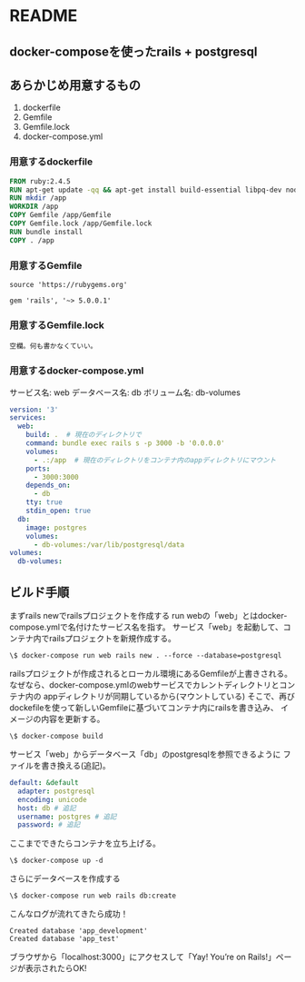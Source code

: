 # README

## docker-composeを使ったrails + postgresql

## あらかじめ用意するもの

1. dockerfile
1. Gemfile
1. Gemfile.lock
1. docker-compose.yml

### 用意するdockerfile

```dockerfile
FROM ruby:2.4.5
RUN apt-get update -qq && apt-get install build-essential libpq-dev nodejs -y
RUN mkdir /app
WORKDIR /app
COPY Gemfile /app/Gemfile
COPY Gemfile.lock /app/Gemfile.lock
RUN bundle install
COPY . /app
```

### 用意するGemfile

```gemfile
source 'https://rubygems.org'

gem 'rails', '~> 5.0.0.1'
```

### 用意するGemfile.lock

```gemfile
空欄。何も書かなくていい。
```

### 用意するdocker-compose.yml

サービス名: web
データベース名: db
ボリューム名: db-volumes

```docker-compose.yml
version: '3'
services:
  web:
    build: .  # 現在のディレクトリで
    command: bundle exec rails s -p 3000 -b '0.0.0.0'
    volumes:
      - .:/app  # 現在のディレクトリをコンテナ内のappディレクトリにマウント
    ports:
      - 3000:3000
    depends_on:
      - db
    tty: true
    stdin_open: true
  db:
    image: postgres
    volumes:
      - db-volumes:/var/lib/postgresql/data
volumes:
  db-volumes:
```

## ビルド手順

まずrails newでrailsプロジェクトを作成する
run webの「web」とはdocker-compose.ymlで名付けたサービス名を指す。
サービス「web」を起動して、コンテナ内でrailsプロジェクトを新規作成する。

```console
\$ docker-compose run web rails new . --force --database=postgresql
```

railsプロジェクトが作成されるとローカル環境にあるGemfileが上書きされる。
なぜなら、docker-compose.ymlのwebサービスでカレントディレクトリとコンテナ内の
appディレクトリが同期しているから(マウントしている)
そこで、再びdockefileを使って新しいGemfileに基づいてコンテナ内にrailsを書き込み、
イメージの内容を更新する。

```console
\$ docker-compose build
```

サービス「web」からデータベース「db」のpostgresqlを参照できるように
ファイルを書き換える(追記)。

```config/database.yml
default: &default
  adapter: postgresql
  encoding: unicode
  host: db # 追記
  username: postgres # 追記
  password: # 追記
```

ここまでできたらコンテナを立ち上げる。

```console
\$ docker-compose up -d
```

さらにデータベースを作成する

```console
\$ docker-compose run web rails db:create
```

こんなログが流れてきたら成功！

```console
Created database 'app_development'
Created database 'app_test'
```

ブラウザから「localhost:3000」にアクセスして「Yay! You’re on Rails!」ページが表示されたらOK!
